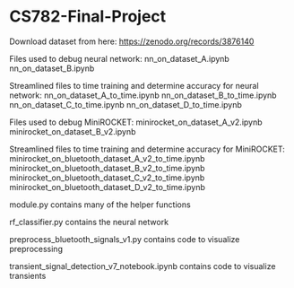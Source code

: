 # CS782-Final-Project

Download dataset from here: https://zenodo.org/records/3876140

Files used to debug neural network:
nn_on_dataset_A.ipynb
nn_on_dataset_B.ipynb

Streamlined files to time training and determine accuracy for neural network:
nn_on_dataset_A_to_time.ipynb
nn_on_dataset_B_to_time.ipynb
nn_on_dataset_C_to_time.ipynb
nn_on_dataset_D_to_time.ipynb

Files used to debug MiniROCKET:
minirocket_on_dataset_A_v2.ipynb
minirocket_on_dataset_B_v2.ipynb

Streamlined files to time training and determine accuracy for MiniROCKET:
minirocket_on_bluetooth_dataset_A_v2_to_time.ipynb
minirocket_on_bluetooth_dataset_B_v2_to_time.ipynb
minirocket_on_bluetooth_dataset_C_v2_to_time.ipynb
minirocket_on_bluetooth_dataset_D_v2_to_time.ipynb

module.py contains many of the helper functions

rf_classifier.py contains the neural network

preprocess_bluetooth_signals_v1.py contains code to visualize preprocessing

transient_signal_detection_v7_notebook.ipynb contains code to visualize transients
